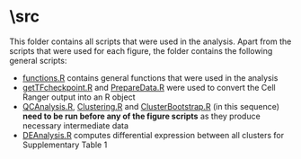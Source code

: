 # \src
This folder contains all scripts that were used in the analysis. 
Apart from the scripts that were used for each figure, the folder contains the following general scripts:

- [functions.R](functions.R) contains general functions that were used in the analysis
- [getTFcheckpoint.R](getTFcheckpoint.R) and [PrepareData.R](PrepareData.R) were used to convert the Cell Ranger output into an R object
- [QCAnalysis.R](QCAnalysis.R), [Clustering.R](Clustering.R) and [ClusterBootstrap.R](ClusterBootstrap.R) (in this sequence) **need to be run before any of the figure scripts** as they produce necessary intermediate data
- [DEAnalysis.R](DEAnalysis.R) computes differential expression between all clusters for Supplementary Table 1
